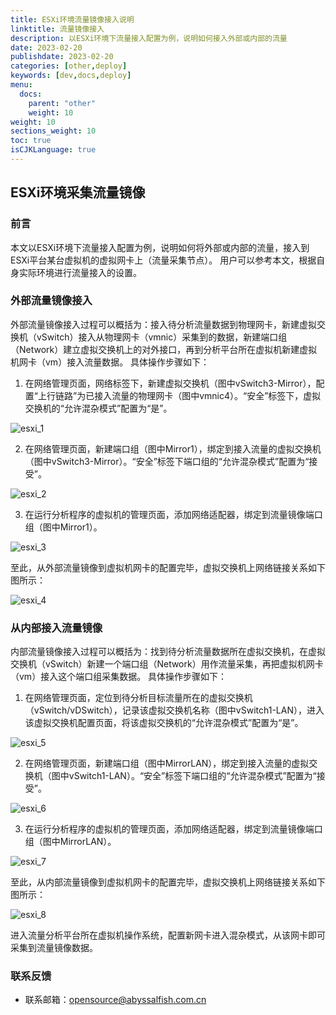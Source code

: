 ```yaml
---
title: ESXi环境流量镜像接入说明
linktitle: 流量镜像接入
description: 以ESXi环境下流量接入配置为例，说明如何接入外部或内部的流量
date: 2023-02-20
publishdate: 2023-02-20
categories: [other,deploy]
keywords: [dev,docs,deploy]
menu:
  docs:
    parent: "other"
    weight: 10
weight: 10
sections_weight: 10
toc: true
isCJKLanguage: true
---
```


## ESXi环境采集流量镜像

### 前言
本文以ESXi环境下流量接入配置为例，说明如何将外部或内部的流量，接入到ESXi平台某台虚拟机的虚拟网卡上（流量采集节点）。
用户可以参考本文，根据自身实际环境进行流量接入的设置。

### 外部流量镜像接入
外部流量镜像接入过程可以概括为：接入待分析流量数据到物理网卡，新建虚拟交换机（vSwitch）接入从物理网卡（vmnic）采集到的数据，新建端口组（Network）建立虚拟交换机上的对外接口，再到分析平台所在虚拟机新建虚拟机网卡（vm）接入流量数据。
具体操作步骤如下：

1. 在网络管理页面，网络标签下，新建虚拟交换机（图中vSwitch3-Mirror），配置“上行链路”为已接入流量的物理网卡（图中vmnic4）。“安全”标签下，虚拟交换机的“允许混杂模式”配置为“是”。

![esxi_1](/img/esxi/esxi_1.png)

2. 在网络管理页面，新建端口组（图中Mirror1），绑定到接入流量的虚拟交换机（图中vSwitch3-Mirror）。“安全”标签下端口组的“允许混杂模式”配置为“接受”。

![esxi_2](/img/esxi/esxi_2.png)

3. 在运行分析程序的虚拟机的管理页面，添加网络适配器，绑定到流量镜像端口组（图中Mirror1）。

![esxi_3](/img/esxi/esxi_3.png)

至此，从外部流量镜像到虚拟机网卡的配置完毕，虚拟交换机上网络链接关系如下图所示：

![esxi_4](/img/esxi/esxi_4.png)


### 从内部接入流量镜像
内部流量镜像接入过程可以概括为：找到待分析流量数据所在虚拟交换机，在虚拟交换机（vSwitch）新建一个端口组（Network）用作流量采集，再把虚拟机网卡（vm）接入这个端口组采集数据。
具体操作步骤如下：

1. 在网络管理页面，定位到待分析目标流量所在的虚拟交换机（vSwitch/vDSwitch），记录该虚拟交换机名称（图中vSwitch1-LAN），进入该虚拟交换机配置页面，将该虚拟交换机的“允许混杂模式”配置为“是”。

![esxi_5](/img/esxi/esxi_5.png)

2. 在网络管理页面，新建端口组（图中MirrorLAN），绑定到接入流量的虚拟交换机（图中vSwitch1-LAN）。“安全”标签下端口组的“允许混杂模式”配置为“接受”。

![esxi_6](/img/esxi/esxi_6.png)

3. 在运行分析程序的虚拟机的管理页面，添加网络适配器，绑定到流量镜像端口组（图中MirrorLAN）。

![esxi_7](/img/esxi/esxi_7.png)

至此，从内部流量镜像到虚拟机网卡的配置完毕，虚拟交换机上网络链接关系如下图所示：

![esxi_8](/img/esxi/esxi_8.png)

进入流量分析平台所在虚拟机操作系统，配置新网卡进入混杂模式，从该网卡即可采集到流量镜像数据。

###  联系反馈

* 联系邮箱：[opensource@abyssalfish.com.cn](mailto:opensource@abyssalfish.com.cn)

